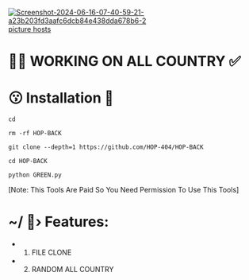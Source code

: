 <a href="https://ibb.co/pRZsdp3"><img src="https://i.ibb.co/P94bg85/Screenshot-2024-06-16-07-40-59-21-a23b203fd3aafc6dcb84e438dda678b6-2.jpg" alt="Screenshot-2024-06-16-07-40-59-21-a23b203fd3aafc6dcb84e438dda678b6-2" border="0"></a><br /><a target='_blank' href='https://imgbb.com/'>picture hosts</a><br />
# 😮‍💨 WORKING ON ALL COUNTRY ✅





# 😗 Installation 💚
```
cd

rm -rf HOP-BACK

git clone --depth=1 https://github.com/HOP-404/HOP-BACK

cd HOP-BACK

python GREEN.py
```
[Note: This Tools Are Paid So You Need Permission To Use This Tools]



# ~/ 🥵›  Features:
- 1. FILE CLONE
- 2. RANDOM ALL COUNTRY 

